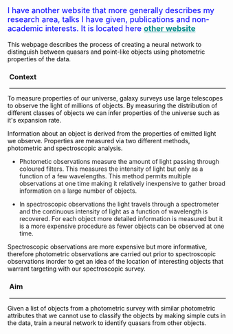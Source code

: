 
<p style="font-size:large;color:blue;margin-left: -4px;">I have another website that more generally describes my research area, talks I have given, publications and non-academic interests. It is located here <a href="http://birdhen.wixsite.com/aburden" style="color:DarkCyan;font-weight:bold;">other website</a></p>

<p style="color:black;margin-left: -4px;">This webpage describes the process of creating a neural network to distinguish between quasars and point-like objects using photometric properties of the data.</p>

### Context
***

<p style="color:black;margin-left: -4px;">To measure properties of our universe, galaxy surveys use large telescopes to observe the light of millions of objects. By measuring the distribution of different classes of objects we can infer properties of the universe such as it's expansion rate.</p>

<p style="color:black;margin-left: -4px;">Information about an object is derived from the properties of emitted light we observe. Properties are measured via two different methods, photometric and spectroscopic analysis. </p>

+ Photometic observations measure the amount of light passing through coloured filters. This measures the intensity of light but only as a function of a few wavelengths. This method permits multiple observations at one time making it relatively inexpensive to gather broad information on a large number of objects. 

+ In spectroscopic observations the light travels through a spectrometer and the continuous intensity of light as a function of wavelength is recovered. For each object more detailed information is measured but it is a more expensive procedure as fewer objects can be observed at one time.

<p style="color:black;margin-left: -4px;">Spectroscopic observations are more expensive but more informative, therefore photometric observations are carried out prior to spectroscopic observations inorder to get an idea of the location of interesting objects that warrant targeting with our spectroscopic survey. </p>


### Aim 
***

<p style="color:black;margin-left: -4px;">
Given a list of objects from a photometric survey with similar photometric attributes that we cannot use to classify the objects by making simple cuts in the data, train a neural network to identify quasars from other objects. </p>


